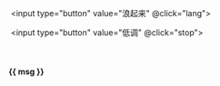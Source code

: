 <!DOCTYPE html>

<html lang="en">



<head>

  <meta charset="UTF-8">

  <meta name="viewport" content="width=device-width, initial-scale=1.0">

  <meta http-equiv="X-UA-Compatible" content="ie=edge">

  <title>Document</title>

  <!-- 1. 导入Vue包 -->

  <script src="./lib/vue-2.4.0.js"></script>

</head>



<body>

  <!-- 2. 创建一个要控制的区域 -->

  <div id="app">

​    <input type="button" value="浪起来" @click="lang">

​    <input type="button" value="低调" @click="stop">



​    <h4>{{ msg }}</h4>



  </div>



  <script>

​    // 注意：在 VM实例中，如果想要获取 data 上的数据，或者 想要调用 methods 中的 方法，必须通过 this.数据属性名  或  this.方法名 来进行访问，这里的this，就表示 我们 new 出来的  VM 实例对象

​    var vm = new Vue({

​      el: '#app',

​      data: {

​        msg: '猥琐发育，别浪~~！',

​        intervalId: null // 在data上定义 定时器Id

​      },

​      methods: {

​        lang() {

​          // console.log(this.msg)

​          // 获取到头的第一个字符

​          // this



​          if (this.intervalId != null) return;



​          this.intervalId = setInterval(() => {

​            var start = this.msg.substring(0, 1)

​            // 获取到 后面的所有字符

​            var end = this.msg.substring(1)

​            // 重新拼接得到新的字符串，并赋值给 this.msg

​            this.msg = end + start

​          }, 400)



​          // 注意： VM实例，会监听自己身上 data 中所有数据的改变，只要数据一发生变化，就会自动把 最新的数据，从data 上同步到页面中去；【好处：程序员只需要关心数据，不需要考虑如何重新渲染DOM页面】

​        },

​        stop() { // 停止定时器

​          clearInterval(this.intervalId)

​          // 每当清除了定时器之后，需要重新把 intervalId 置为 null

​          this.intervalId = null;

​        }

​      }

​    })





​    // 分析：

​    // 1. 给 【浪起来】 按钮，绑定一个点击事件   v-on   @

​    // 2. 在按钮的事件处理函数中，写相关的业务逻辑代码：拿到 msg 字符串，然后 调用 字符串的 substring 来进行字符串的截取操作，把 第一个字符截取出来，放到最后一个位置即可；

​    // 3. 为了实现点击下按钮，自动截取的功能，需要把 2 步骤中的代码，放到一个定时器中去；

  </script>

</body>



</html>